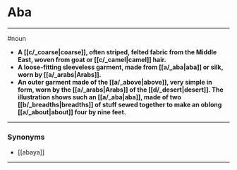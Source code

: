 # Aba
---
#noun
- **A [[c/_coarse|coarse]], often striped, felted fabric from the Middle East, woven from goat or [[c/_camel|camel]] hair.**
- **A loose-fitting sleeveless garment, made from [[a/_aba|aba]] or silk, worn by [[a/_arabs|Arabs]].**
- **An outer garment made of the [[a/_above|above]], very simple in form, worn by the [[a/_arabs|Arabs]] of the [[d/_desert|desert]]. The illustration shows such an [[a/_aba|aba]], made of two [[b/_breadths|breadths]] of stuff sewed together to make an oblong [[a/_about|about]] four by nine feet.**
---
### Synonyms
- [[abaya]]
---
